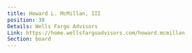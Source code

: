 ```yaml
---
title: Howard L. McMillan, III
position: 38
Details: Wells Fargo Advisors
Link: https://home.wellsfargoadvisors.com/howard.mcmillan
Section: board
---
```


